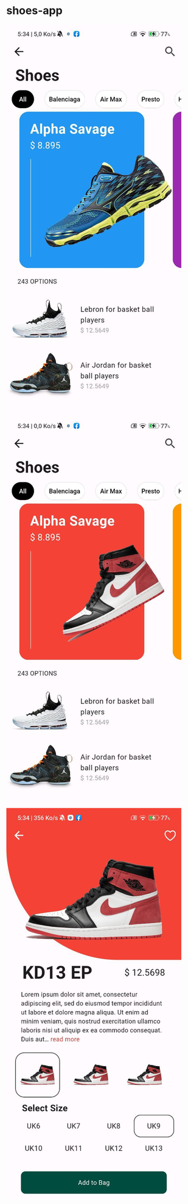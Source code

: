 # shoes-app
![CHEESE!](msg1973500171-6990.jpg)
![CHEESE!](msg1973500171-6991.jpg)
![CHEESE!](msg1973500171-6989.jpg)
